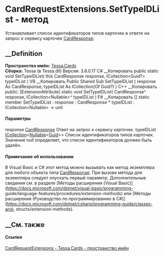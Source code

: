 # CardRequestExtensions.SetTypeIDList - метод
Устанавливает список идентификаторов типов карточек в ответе на запрос к
сервису карточек [CardResponse](T_Tessa_Cards_CardResponse.htm).
## __Definition
 **Пространство имён:** [Tessa.Cards](N_Tessa_Cards.htm)  
 **Сборка:** Tessa (в Tessa.dll) Версия: 3.6.0.17
C# __Копировать
     public static void SetTypeIDList(
    	this CardResponse response,
    	ICollection<Guid?> typeIDList
    )
VB __Копировать
    <ExtensionAttribute>
    Public Shared Sub SetTypeIDList ( 
    	response As CardResponse,
    	typeIDList As ICollection(Of Guid?)
    )
C++ __Копировать
     public:
    [ExtensionAttribute]
    static void SetTypeIDList(
    	CardResponse^ response, 
    	ICollection<Nullable<Guid>>^ typeIDList
    )
F# __Копировать
     [<ExtensionAttribute>]
    static member SetTypeIDList : 
            response : CardResponse * 
            typeIDList : ICollection<Nullable<Guid>> -> unit 
#### Параметры
response [CardResponse](T_Tessa_Cards_CardResponse.htm)
    Ответ на запрос к сервису карточек.
typeIDList
[ICollection](https://learn.microsoft.com/dotnet/api/system.collections.generic.icollection-1)<[Nullable](https://learn.microsoft.com/dotnet/api/system.nullable-1)<[Guid](https://learn.microsoft.com/dotnet/api/system.guid)>>
     Список идентификаторов типов карточек. Значение null определяет, что список идентификаторов должен быть удалён. 
#### Примечание об использовании
В Visual Basic и C# этот метод можно вызывать как метод экземпляра для любого
объекта типа [CardResponse](T_Tessa_Cards_CardResponse.htm). При вызове метода
для экземпляра следует опускать первый параметр. Дополнительные сведения см. в
разделе [Методы расширения (Visual
Basic)](https://docs.microsoft.com/dotnet/visual-basic/programming-
guide/language-features/procedures/extension-methods) или [Методы расширения
(Руководство по программированию в
C#)](https://docs.microsoft.com/dotnet/csharp/programming-guide/classes-and-
structs/extension-methods).
##  __См. также
#### Ссылки
[CardRequestExtensions - ](T_Tessa_Cards_CardRequestExtensions.htm)
[Tessa.Cards - пространство имён](N_Tessa_Cards.htm)
